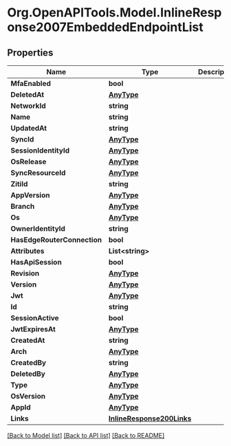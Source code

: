 
# Org.OpenAPITools.Model.InlineResponse2007EmbeddedEndpointList

## Properties

Name | Type | Description | Notes
------------ | ------------- | ------------- | -------------
**MfaEnabled** | **bool** |  | 
**DeletedAt** | [**AnyType**](.md) |  | 
**NetworkId** | **string** |  | 
**Name** | **string** |  | 
**UpdatedAt** | **string** |  | 
**SyncId** | [**AnyType**](.md) |  | 
**SessionIdentityId** | [**AnyType**](.md) |  | 
**OsRelease** | [**AnyType**](.md) |  | 
**SyncResourceId** | [**AnyType**](.md) |  | 
**ZitiId** | **string** |  | 
**AppVersion** | [**AnyType**](.md) |  | 
**Branch** | [**AnyType**](.md) |  | 
**Os** | [**AnyType**](.md) |  | 
**OwnerIdentityId** | **string** |  | 
**HasEdgeRouterConnection** | **bool** |  | 
**Attributes** | **List&lt;string&gt;** |  | 
**HasApiSession** | **bool** |  | 
**Revision** | [**AnyType**](.md) |  | 
**Version** | [**AnyType**](.md) |  | 
**Jwt** | [**AnyType**](.md) |  | 
**Id** | **string** |  | 
**SessionActive** | **bool** |  | 
**JwtExpiresAt** | [**AnyType**](.md) |  | 
**CreatedAt** | **string** |  | 
**Arch** | [**AnyType**](.md) |  | 
**CreatedBy** | **string** |  | 
**DeletedBy** | [**AnyType**](.md) |  | 
**Type** | [**AnyType**](.md) |  | 
**OsVersion** | [**AnyType**](.md) |  | 
**AppId** | [**AnyType**](.md) |  | 
**Links** | [**InlineResponse200Links**](InlineResponse200Links.md) |  | 

[[Back to Model list]](../README.md#documentation-for-models)
[[Back to API list]](../README.md#documentation-for-api-endpoints)
[[Back to README]](../README.md)

